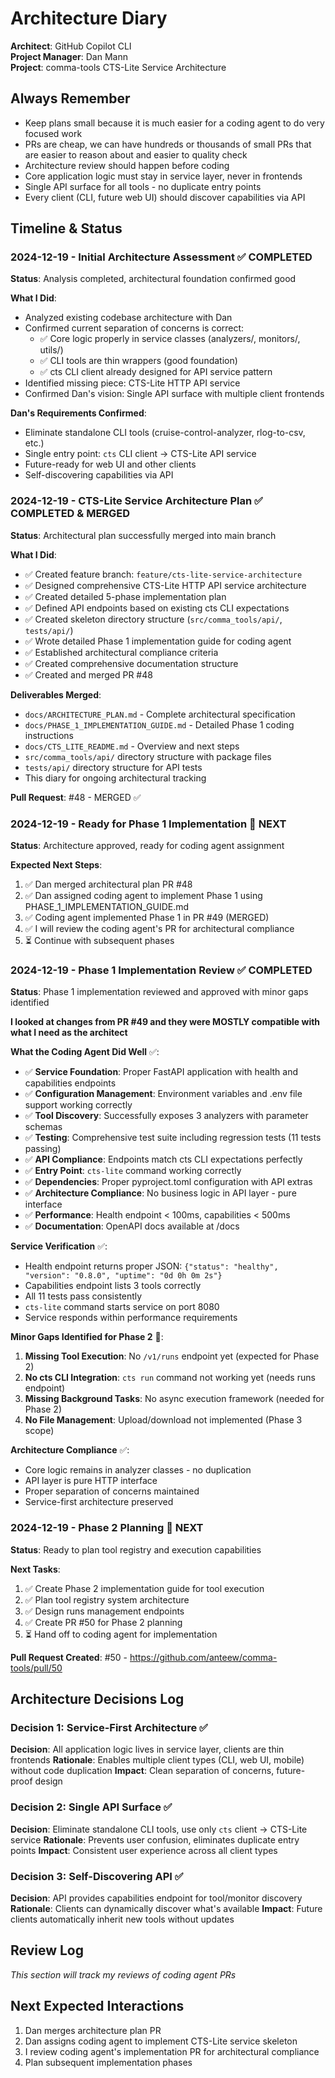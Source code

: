 # Architecture Diary

**Architect**: GitHub Copilot CLI  
**Project Manager**: Dan Mann  
**Project**: comma-tools CTS-Lite Service Architecture  

## Always Remember
- Keep plans small because it is much easier for a coding agent to do very focused work
- PRs are cheap, we can have hundreds or thousands of small PRs that are easier to reason about and easier to quality check
- Architecture review should happen before coding
- Core application logic must stay in service layer, never in frontends
- Single API surface for all tools - no duplicate entry points
- Every client (CLI, future web UI) should discover capabilities via API

## Timeline & Status

### 2024-12-19 - Initial Architecture Assessment ✅ COMPLETED
**Status**: Analysis completed, architectural foundation confirmed good

**What I Did**:
- Analyzed existing codebase architecture with Dan
- Confirmed current separation of concerns is correct:
  - ✅ Core logic properly in service classes (analyzers/, monitors/, utils/)
  - ✅ CLI tools are thin wrappers (good foundation)
  - ✅ cts CLI client already designed for API service pattern
- Identified missing piece: CTS-Lite HTTP API service
- Confirmed Dan's vision: Single API surface with multiple client frontends

**Dan's Requirements Confirmed**:
- Eliminate standalone CLI tools (cruise-control-analyzer, rlog-to-csv, etc.)
- Single entry point: `cts` CLI client → CTS-Lite API service
- Future-ready for web UI and other clients
- Self-discovering capabilities via API

### 2024-12-19 - CTS-Lite Service Architecture Plan ✅ COMPLETED & MERGED
**Status**: Architectural plan successfully merged into main branch

**What I Did**:
- ✅ Created feature branch: `feature/cts-lite-service-architecture`
- ✅ Designed comprehensive CTS-Lite HTTP API service architecture
- ✅ Created detailed 5-phase implementation plan
- ✅ Defined API endpoints based on existing cts CLI expectations
- ✅ Created skeleton directory structure (`src/comma_tools/api/`, `tests/api/`)
- ✅ Wrote detailed Phase 1 implementation guide for coding agent
- ✅ Established architectural compliance criteria
- ✅ Created comprehensive documentation structure
- ✅ Created and merged PR #48

**Deliverables Merged**:
- `docs/ARCHITECTURE_PLAN.md` - Complete architectural specification
- `docs/PHASE_1_IMPLEMENTATION_GUIDE.md` - Detailed Phase 1 coding instructions
- `docs/CTS_LITE_README.md` - Overview and next steps
- `src/comma_tools/api/` directory structure with package files
- `tests/api/` directory structure for API tests
- This diary for ongoing architectural tracking

**Pull Request**: #48 - MERGED ✅

### 2024-12-19 - Ready for Phase 1 Implementation 🎯 NEXT
**Status**: Architecture approved, ready for coding agent assignment

**Expected Next Steps**:
1. ✅ Dan merged architectural plan PR #48 
2. ✅ Dan assigned coding agent to implement Phase 1 using PHASE_1_IMPLEMENTATION_GUIDE.md  
3. ✅ Coding agent implemented Phase 1 in PR #49 (MERGED)
4. ✅ I will review the coding agent's PR for architectural compliance
5. ⏳ Continue with subsequent phases

### 2024-12-19 - Phase 1 Implementation Review ✅ COMPLETED
**Status**: Phase 1 implementation reviewed and approved with minor gaps identified

**I looked at changes from PR #49 and they were MOSTLY compatible with what I need as the architect**

**What the Coding Agent Did Well** ✅:
- ✅ **Service Foundation**: Proper FastAPI application with health and capabilities endpoints
- ✅ **Configuration Management**: Environment variables and .env file support working correctly
- ✅ **Tool Discovery**: Successfully exposes 3 analyzers with parameter schemas 
- ✅ **Testing**: Comprehensive test suite including regression tests (11 tests passing)
- ✅ **API Compliance**: Endpoints match cts CLI expectations perfectly
- ✅ **Entry Point**: `cts-lite` command working correctly  
- ✅ **Dependencies**: Proper pyproject.toml configuration with API extras
- ✅ **Architecture Compliance**: No business logic in API layer - pure interface
- ✅ **Performance**: Health endpoint < 100ms, capabilities < 500ms
- ✅ **Documentation**: OpenAPI docs available at /docs

**Service Verification** ✅:
- Health endpoint returns proper JSON: `{"status": "healthy", "version": "0.8.0", "uptime": "0d 0h 0m 2s"}`
- Capabilities endpoint lists 3 tools correctly
- All 11 tests pass consistently  
- `cts-lite` command starts service on port 8080
- Service responds within performance requirements

**Minor Gaps Identified for Phase 2** 🔄:
1. **Missing Tool Execution**: No `/v1/runs` endpoint yet (expected for Phase 2)
2. **No cts CLI Integration**: `cts run` command not working yet (needs runs endpoint)
3. **Missing Background Tasks**: No async execution framework (needed for Phase 2)
4. **No File Management**: Upload/download not implemented (Phase 3 scope)

**Architecture Compliance** ✅:
- Core logic remains in analyzer classes - no duplication
- API layer is pure HTTP interface  
- Proper separation of concerns maintained
- Service-first architecture preserved

### 2024-12-19 - Phase 2 Planning 🎯 NEXT  
**Status**: Ready to plan tool registry and execution capabilities

**Next Tasks**:
1. ✅ Create Phase 2 implementation guide for tool execution
2. ✅ Plan tool registry system architecture  
3. ✅ Design runs management endpoints
4. ✅ Create PR #50 for Phase 2 planning
5. ⏳ Hand off to coding agent for implementation

**Pull Request Created**: #50 - https://github.com/anteew/comma-tools/pull/50

## Architecture Decisions Log

### Decision 1: Service-First Architecture ✅
**Decision**: All application logic lives in service layer, clients are thin frontends
**Rationale**: Enables multiple client types (CLI, web UI, mobile) without code duplication
**Impact**: Clean separation of concerns, future-proof design

### Decision 2: Single API Surface ✅  
**Decision**: Eliminate standalone CLI tools, use only `cts` client → CTS-Lite service
**Rationale**: Prevents user confusion, eliminates duplicate entry points
**Impact**: Consistent user experience across all client types

### Decision 3: Self-Discovering API ✅
**Decision**: API provides capabilities endpoint for tool/monitor discovery
**Rationale**: Clients can dynamically discover what's available
**Impact**: Future clients automatically inherit new tools without updates

## Review Log
*This section will track my reviews of coding agent PRs*

## Next Expected Interactions
1. Dan merges architecture plan PR
2. Dan assigns coding agent to implement CTS-Lite service skeleton  
3. I review coding agent's implementation PR for architectural compliance
4. Plan subsequent implementation phases